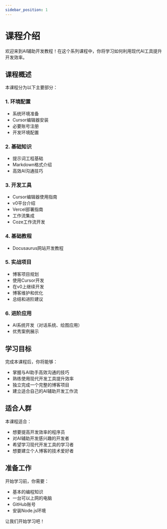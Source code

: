 ```yaml
---
sidebar_position: 1
---
```


# 课程介绍

欢迎来到AI辅助开发教程！在这个系列课程中，你将学习如何利用现代AI工具提升开发效率。

## 课程概述

本课程分为以下主要部分：

### 1. 环境配置
- 系统环境准备
- Cursor编辑器安装
- 必要账号注册
- 开发环境配置

### 2. 基础知识
- 提示词工程基础
- Markdown格式介绍
- 高效AI沟通技巧

### 3. 开发工具
- Cursor编辑器使用指南
- v0平台介绍
- Vercel部署指南
- 工作流集成
- Coze工作流开发

### 4. 基础教程
- Docusaurus网站开发教程

### 5. 实战项目
- 博客项目规划
- 使用Cursor开发
- 在v0上继续开发
- 博客维护和优化
- 总结和进阶建议

### 6. 进阶应用
- AI系统开发（对话系统、绘图应用）
- 优秀案例展示

## 学习目标

完成本课程后，你将能够：

- 掌握与AI助手高效沟通的技巧
- 熟练使用现代开发工具提升效率
- 独立完成一个完整的博客项目
- 建立适合自己的AI辅助开发工作流

## 适合人群

本课程适合：

- 想要提高开发效率的程序员
- 对AI辅助开发感兴趣的开发者
- 希望学习现代开发工具的学习者
- 想要建立个人博客的技术爱好者

## 准备工作

开始学习前，你需要：

- 基本的编程知识
- 一台可以上网的电脑
- GitHub账号
- 安装Node.js环境

让我们开始学习吧！
